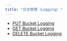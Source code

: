 ```yaml
---
title: "日志管理（Logging）"
---
```



- [PUT Bucket Logging](put_logging/)
- [GET Bucket Logging](get_logging/)
- [DELETE Bucket Logging](delete_logging/)
